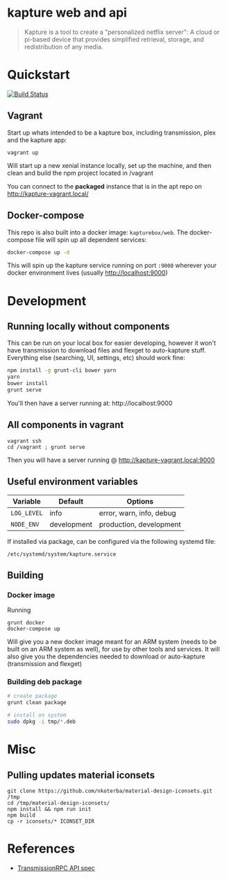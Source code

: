 # kapture web and api

> Kapture is a tool to create a "personalized netflix server":  A cloud or pi-based device that provides simplified retrieval, storage, and redistribution of any media.


# Quickstart

[![Build Status](https://travis-ci.org/kapturebox/web.svg?branch=master)](https://travis-ci.org/kapturebox/web)

## Vagrant 

Start up whats intended to be a kapture box, including transmission, plex and the kapture app:

```
vagrant up
```

Will start up a new xenial instance locally, set up the machine, and then clean and build the npm project located in /vagrant

You can connect to the **packaged** instance that is in the apt repo on http://kapture-vagrant.local/

## Docker-compose

This repo is also built into a docker image: `kapturebox/web`.  The docker-compose file will spin up all dependent services:

```bash
docker-compose up -d
```

This will spin up the kapture service running on port `:9000` wherever your docker environment lives (usually [http://localhost:9000](http://localhost:9000))




# Development

## Running locally without components

This can be run on your local box for easier developing, however it won't have transmission to download files and flexget to auto-kapture stuff.  Everything else (searching, UI, settings, etc) should work fine:

```bash
npm install -g grunt-cli bower yarn
yarn
bower install
grunt serve
```

You'll then have a server running at: http://localhost:9000

## All components in vagrant

```
vagrant ssh
cd /vagrant ; grunt serve
```

Then you will have a server running @ http://kapture-vagrant.local:9000

## Useful environment variables

| Variable        | Default      | Options |
| --------------- | ------------ | ------- |
| ```LOG_LEVEL``` | info         | error, warn, info, debug |
| ```NODE_ENV```  | development  | production, development |

If installed via package, can be configured via the following systemd file:

    /etc/systemd/system/kapture.service





## Building

### Docker image

Running

```
grunt docker
docker-compose up
```

Will give you a new docker image meant for an ARM system (needs to be built on an ARM system as well), for use by other tools and services.  It will also give you the dependencies needed to download or auto-kapture (transmission and flexget)

### Building deb package

```bash
# create package
grunt clean package

# install on system
sudo dpkg -i tmp/*.deb
```







# Misc

## Pulling updates material iconsets

```
git clone https://github.com/nkoterba/material-design-iconsets.git /tmp
cd /tmp/material-design-iconsets/
npm install && npm run init
npm build
cp -r iconsets/* ICONSET_DIR
```

# References

- [TransmissionRPC API spec](https://trac.transmissionbt.com/browser/trunk/extras/rpc-spec.txt)
